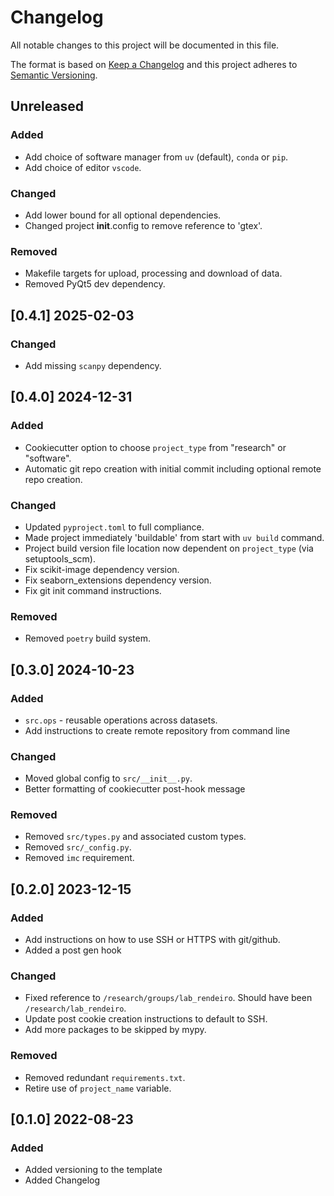 Changelog
=========

All notable changes to this project will be documented in this file.

The format is based on [Keep a Changelog](https://keepachangelog.com>)
and this project adheres to [Semantic Versioning](https://semver.org/spec/v2.0.0.html).


## Unreleased

### Added
  - Add choice of software manager from `uv` (default), `conda` or `pip`.
  - Add choice of editor `vscode`.

### Changed
  - Add lower bound for all optional dependencies.
  - Changed project __init__.config to remove reference to 'gtex'.

### Removed
  - Makefile targets for upload, processing and download of data.
  - Removed PyQt5 dev dependency.


## [0.4.1] 2025-02-03

### Changed
  - Add missing `scanpy` dependency.

## [0.4.0] 2024-12-31

### Added
  - Cookiecutter option to choose `project_type` from "research" or "software".
  - Automatic git repo creation with initial commit including optional remote repo creation.

### Changed
  - Updated `pyproject.toml` to full compliance.
  - Made project immediately 'buildable' from start with `uv build` command.
  - Project build version file location now dependent on `project_type` (via setuptools_scm).
  - Fix scikit-image dependency version.
  - Fix seaborn_extensions dependency version.
  - Fix git init command instructions.

### Removed
  - Removed `poetry` build system.


## [0.3.0] 2024-10-23

### Added
  - `src.ops` - reusable operations across datasets.
  - Add instructions to create remote repository from command line

### Changed
  - Moved global config to `src/__init__.py`.
  - Better formatting of cookiecutter post-hook message

### Removed
  - Removed `src/types.py` and associated custom types.
  - Removed `src/_config.py`.
  - Removed `imc` requirement.


## [0.2.0] 2023-12-15

### Added
  - Add instructions on how to use SSH or HTTPS with git/github.
  - Added a post gen hook

### Changed
  - Fixed reference to `/research/groups/lab_rendeiro`. Should have been `/research/lab_rendeiro`.
  - Update post cookie creation instructions to default to SSH.
  - Add more packages to be skipped by mypy.

### Removed
  - Removed redundant `requirements.txt`.
  - Retire use of `project_name` variable.


## [0.1.0] 2022-08-23

### Added
  - Added versioning to the template
  - Added Changelog
